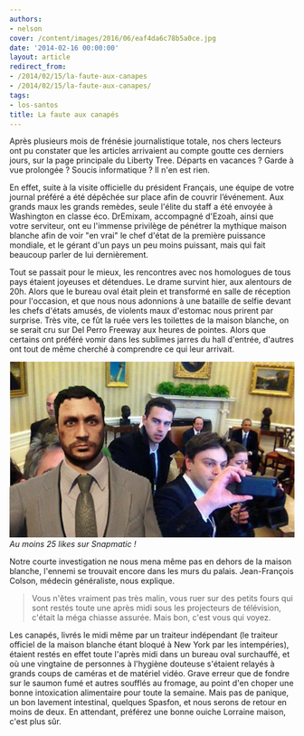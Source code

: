 ```yaml
---
authors:
- nelson
cover: /content/images/2016/06/eaf4da6c78b5a0ce.jpg
date: '2014-02-16 00:00:00'
layout: article
redirect_from:
- /2014/02/15/la-faute-aux-canapes
- /2014/02/15/la-faute-aux-canapes/
tags:
- los-santos
title: La faute aux canapés
---
```



Après plusieurs mois de frénésie journalistique totale, nos chers lecteurs ont pu constater que les articles arrivaient au compte goutte ces derniers jours, sur la page principale du Liberty Tree. Départs en vacances ? Garde à vue prolongée ? Soucis informatique ? Il n'en est rien.

En effet, suite à la visite officielle du président Français, une équipe de votre journal préféré a été dépêchée sur place afin de couvrir l’événement. Aux grands maux les grands remèdes, seule l'élite du staff a été envoyée à Washington en classe éco. DrEmixam, accompagné d'Ezoah, ainsi que votre serviteur, ont eu l'immense privilège de pénétrer la mythique maison blanche afin de voir "en vrai" le chef d'état de la première puissance mondiale, et le gérant d'un pays un peu moins puissant, mais qui fait beaucoup parler de lui dernièrement.

Tout se passait pour le mieux, les rencontres avec nos homologues de tous pays étaient joyeuses et détendues. Le drame survint hier, aux alentours de 20h. Alors que le bureau oval était plein et transformé en salle de réception pour l'occasion, et que nous nous adonnions à une bataille de selfie devant les chefs d'états amusés, de violents maux d'estomac nous prirent par surprise. Très vite, ce fût la ruée vers les toilettes de la maison blanche, on se serait cru sur Del Perro Freeway aux heures de pointes. Alors que certains ont préféré vomir dans les sublimes jarres du hall d'entrée, d'autres ont tout de même cherché à comprendre ce qui leur arrivait.

![Au moins 25 likes sur Snapmatic !](/content/images/2016/06/eaf4da6c78b5a0ce_0.jpg)
_Au moins 25 likes sur Snapmatic !_

Notre courte investigation ne nous mena même pas en dehors de la maison blanche, l'ennemi se trouvait encore dans les murs du palais. Jean-François Colson, médecin généraliste, nous explique.

> Vous n'êtes vraiment pas très malin, vous ruer sur des petits fours qui sont restés toute une après midi sous les projecteurs de télévision, c'était la méga chiasse assurée. Mais bon, c'est vous qui voyez.

Les canapés, livrés le midi même par un traiteur indépendant (le traiteur officiel de la maison blanche étant bloqué à New York par les intempéries), étaient restés en effet toute l'après midi dans un bureau oval surchauffé, et où une vingtaine de personnes à l'hygiène douteuse s'étaient relayés à grands coups de caméras et de matériel vidéo. Grave erreur que de fondre sur le saumon fumé et autres soufflés au fromage, au point d'en choper une bonne intoxication alimentaire pour toute la semaine. Mais pas de panique, un bon lavement intestinal, quelques Spasfon, et nous serons de retour en moins de deux. En attendant, préférez une bonne ouiche Lorraine maison, c'est plus sûr.